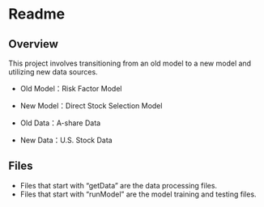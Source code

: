 # Readme

## Overview

This project involves transitioning from an old model to a new model and utilizing new data sources.

- Old Model：Risk Factor Model

- New Model：Direct Stock Selection Model
- Old Data：A-share Data
- New Data：U.S. Stock Data

## Files

- Files that start with “getData” are the data processing files.
- Files that start with “runModel” are the model training and testing files.